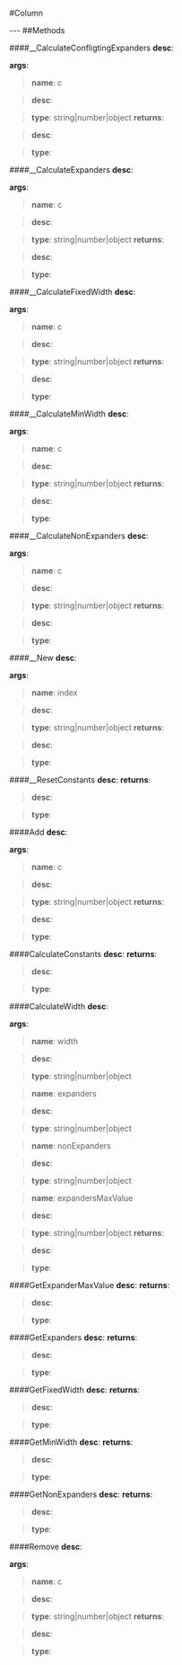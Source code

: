 #Column
<figure markdown="1">

</figure>
---
##Methods

####__CalculateConfligtingExpanders
**desc**: 

**args**:

> **name**: c

> **desc**: 

> **type**: string|number|object
**returns**:

> **desc**: 

> **type**: 

####__CalculateExpanders
**desc**: 

**args**:

> **name**: c

> **desc**: 

> **type**: string|number|object
**returns**:

> **desc**: 

> **type**: 

####__CalculateFixedWidth
**desc**: 

**args**:

> **name**: c

> **desc**: 

> **type**: string|number|object
**returns**:

> **desc**: 

> **type**: 

####__CalculateMinWidth
**desc**: 

**args**:

> **name**: c

> **desc**: 

> **type**: string|number|object
**returns**:

> **desc**: 

> **type**: 

####__CalculateNonExpanders
**desc**: 

**args**:

> **name**: c

> **desc**: 

> **type**: string|number|object
**returns**:

> **desc**: 

> **type**: 

####__New
**desc**: 

**args**:

> **name**: index

> **desc**: 

> **type**: string|number|object
**returns**:

> **desc**: 

> **type**: 

####__ResetConstants
**desc**: 
**returns**:

> **desc**: 

> **type**: 

####Add
**desc**: 

**args**:

> **name**: c

> **desc**: 

> **type**: string|number|object
**returns**:

> **desc**: 

> **type**: 

####CalculateConstants
**desc**: 
**returns**:

> **desc**: 

> **type**: 

####CalculateWidth
**desc**: 

**args**:

> **name**: width

> **desc**: 

> **type**: string|number|object

> **name**: expanders

> **desc**: 

> **type**: string|number|object

> **name**: nonExpanders

> **desc**: 

> **type**: string|number|object

> **name**: expandersMaxValue

> **desc**: 

> **type**: string|number|object
**returns**:

> **desc**: 

> **type**: 

####GetExpanderMaxValue
**desc**: 
**returns**:

> **desc**: 

> **type**: 

####GetExpanders
**desc**: 
**returns**:

> **desc**: 

> **type**: 

####GetFixedWidth
**desc**: 
**returns**:

> **desc**: 

> **type**: 

####GetMinWidth
**desc**: 
**returns**:

> **desc**: 

> **type**: 

####GetNonExpanders
**desc**: 
**returns**:

> **desc**: 

> **type**: 

####Remove
**desc**: 

**args**:

> **name**: c

> **desc**: 

> **type**: string|number|object
**returns**:

> **desc**: 

> **type**: 

